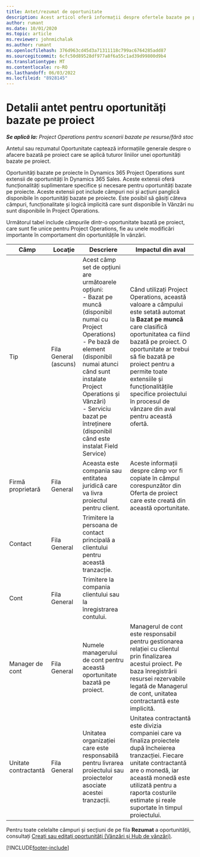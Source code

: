 ```yaml
---
title: Antet/rezumat de oportunitate
description: Acest articol oferă informații despre ofertele bazate pe proiecte și liniile de oportunitate bazate pe proiecte.
author: rumant
ms.date: 10/01/2020
ms.topic: article
ms.reviewer: johnmichalak
ms.author: rumant
ms.openlocfilehash: 376d963cd45d3a71311118c799ac6764285add87
ms.sourcegitcommit: 6cfc50d89528df977a8f6a55c1ad39d99800d9b4
ms.translationtype: MT
ms.contentlocale: ro-RO
ms.lasthandoff: 06/03/2022
ms.locfileid: "8928145"
---
```

# <a name="header-details-for-project-based-opportunities"></a>Detalii antet pentru oportunități bazate pe proiect

_**Se aplică la:** Project Operations pentru scenarii bazate pe resurse/fără stoc_


Antetul sau rezumatul Oportunitate captează informațiile generale despre o afacere bazată pe proiect care se aplică tuturor liniilor unei oportunități bazate pe proiect.

Oportunități bazate pe proiecte în Dynamics 365 Project Operations sunt extensii de oportunități în Dynamics 365 Sales. Aceste extensii oferă funcționalități suplimentare specifice și necesare pentru oportunități bazate pe proiecte. Aceste extensii pot include câmpuri noi și acțiuni panglică disponibile în oportunități bazate pe proiecte. Este posibil să găsiți câteva câmpuri, funcționalitate și logică implicită care sunt disponibile în Vânzări nu sunt disponibile în Project Operations.

Următorul tabel include câmpurile dintr-o oportunitate bazată pe proiect, care sunt fie unice pentru Project Operations, fie au unele modificări importante în comportament din oportunitățile în vânzări.

| **Câmp** | **Locaţie** | **Descriere** | **Impactul din aval** |
| --- | --- | --- | --- |
| Tip | Fila General (ascuns) | Acest câmp set de opțiuni are următoarele opțiuni:</br>- Bazat pe muncă (disponibil numai cu Project Operations)</br>- Pe bază de element (disponibil numai atunci când sunt instalate Project Operations și Vânzări)</br>- Serviciu bazat pe întreținere (disponibil când este instalat Field Service) | Când utilizați Project Operations, această valoare a câmpului este setată automat la **Bazat pe muncă** care clasifică oportunitatea ca fiind bazată pe proiect. O oportunitate ar trebui să fie bazată pe proiect pentru a permite toate extensiile și funcționalitățile specifice proiectului în procesul de vânzare din aval pentru această ofertă. |
| Firmă proprietară | Fila General | Aceasta este compania sau entitatea juridică care va livra proiectul pentru client. | Aceste informații despre câmp vor fi copiate în câmpul corespunzător din Oferta de proiect care este creată din această oportunitate. |
| Contact | Fila General | Trimitere la persoana de contact principală a clientului pentru această tranzacție. | |
| Cont | Fila General | Trimitere la compania clientului sau la înregistrarea contului. | |
| Manager de cont | Fila General | Numele managerului de cont pentru această oportunitate bazată pe proiect. | Managerul de cont este responsabil pentru gestionarea relației cu clientul prin finalizarea acestui proiect. Pe baza înregistrării resursei rezervabile legată de Managerul de cont, unitatea contractantă este implicită. |
| Unitate contractantă | Fila General | Unitatea organizației care este responsabilă pentru livrarea proiectului sau proiectelor asociate acestei tranzacții. | Unitatea contractantă este divizia companiei care va finaliza proiectele după încheierea tranzacției. Fiecare unitate contractantă are o monedă, iar această monedă este utilizată pentru a raporta costurile estimate și reale suportate în timpul proiectului. |

Pentru toate celelalte câmpuri și secțiuni de pe fila **Rezumat** a oportunității, consultați [Creați sau editați oportunități (Vânzări și Hub de vânzări)](/dynamics365/sales-enterprise/create-edit-opportunity-sales).


[!INCLUDE[footer-include](../includes/footer-banner.md)]
